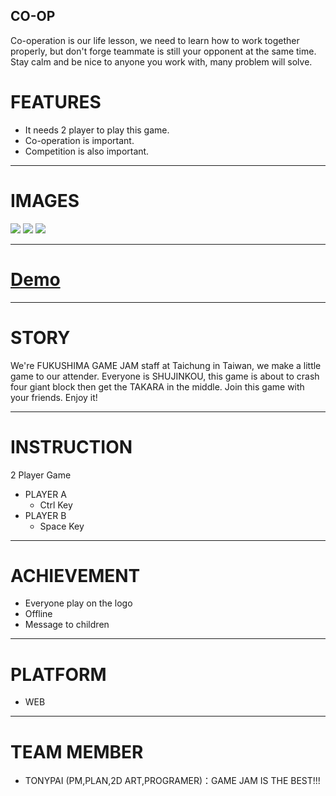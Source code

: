 CO-OP
----
Co-operation is our life lesson, we need to learn how to work together properly, but don't forge teammate is still your opponent at the same time. Stay calm and be nice to anyone you work with, many problem will solve.

# FEATURES

  * It needs 2 player to play this game.
  * Co-operation is important.
  * Competition is also important.

----

# IMAGES

![](http://i.imgur.com/wHcSzti.png)
![](http://i.imgur.com/Pmgi1UY.png)
![](http://i.imgur.com/hVK3npU.png)

----

# [Demo](http://tonypai.twbbs.org/fgj2014coop)

----

# STORY

We're FUKUSHIMA GAME JAM staff at Taichung in Taiwan, we make a little game to our attender. Everyone is  SHUJINKOU, this game is about to crash four giant block then get the TAKARA in the middle. Join this game with your friends. Enjoy it!

----

# INSTRUCTION

2 Player Game

* PLAYER A
  * Ctrl Key
* PLAYER B
  * Space Key

----

# ACHIEVEMENT

  * Everyone play on the logo
  * Offline
  * Message to children

----

# PLATFORM

  * WEB

----

# TEAM MEMBER

  * TONYPAI (PM,PLAN,2D ART,PROGRAMER)：GAME JAM IS THE BEST!!!
